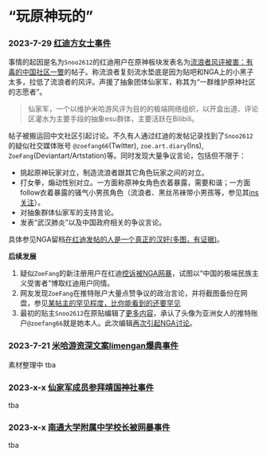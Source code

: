# “玩原神玩的”

### 2023-7-29 [红迪方女士事件](./zoe_fang/)
事情的起因是名为`Snoo2612`的红迪用户在原神板块发表名为[流浪者风评被害：有毒的中国社区一瞥](./zoe_fang/About_Wanderers_drama_a_glimpse_into_Chinese_toxic_community.jpg)的帖子。称流浪者复刻流水垫底是因为贴吧和NGA上的小黑子太多，拉低了流浪者的风评。声援了抽象团体仙家军，称其为“一群维护原神社区的志愿者”。

> 仙家军，一个以维护米哈游风评为目的的极端网络组织，以开盒出道、评论区灌水为主要手段的抽象esu群体，主要活跃在Bilibili。

帖子被搬运回中文社区引起讨论。不久有人通过红迪的发帖记录找到了`Snoo2612`的疑似社交媒体账号 `@zoefang66`(Twitter), `zoe.art.diary`(Ins), `ZoeFang`(Deviantart/Artstation)等。同时发现大量争议言论，包括但不限于：
- 挑起原神玩家对立，制造流浪者跟其它角色玩家之间的对立。
- 打女拳，煽动性别对立。一方面称原神女角色衣着暴露，需要和谐；一方面follow衣着暴露的骚气小男孩角色（流浪者、黑丝吊袜带小男孩等，参见其[ins关注](./zoe_fang/ZoeFang_ins_follows.jpg)）。
- 对抽象群体仙家军的支持言论。
- 发表“武汉肺炎”以及中国政府相关的争议言论。

具体参见NGA留档[在红迪发帖的人是一个真正的汉奸(多图，有证据)](./zoe_fang/在红迪发帖的人是一个真正的汉奸/)。

**后续发展**
1. 疑似`ZoeFang`的新注册用户在红迪[控诉被NGA网暴](./zoe_fang/The_OP_of_the_Wanderer_drama.jpg)，试图以“中国的极端民族主义受害者”博取红迪用户同情。
2. 网友发现`ZoeFang`在推特账户大量点赞争议的政治言论，并将截图备份在网盘，参见[某帖主的罕见程度，比你能看到的还要罕见](./zoe_fang/某帖主的罕见程度_比你能看到的还要罕见.jpg)
3. 最初的贴主`Snoo2612`在原贴编辑了[更多内容](./zoe_fang/zoefang_reddit_edit.jpg)，承认了头像为亚洲女人的推特账户`@zoefang66`就是她本人。此次编辑[再次引起NGA讨论](./zoe_fang/[NGA]Reddit热帖帖主编辑.jpg)。


### 2023-7-21 [米哈游资深文案limengan爆典事件](./limengan/)
素材整理中
tba

### 2023-x-x [仙家军成员参拜靖国神社事件](./)
tba

### 2023-x-x [南通大学附属中学校长被网暴事件](./)
tba
